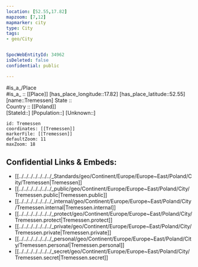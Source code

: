 ```yaml
---
location: [52.55,17.82] 
mapzoom: [7,12] 
mapmarker: city 
type: City
tags:
- geo/City


SpocWebEntityId: 34962
isDeleted: false
confidential: public

---
```

#is_a_/Place  
#is_a_ :: [[Place]] 
[has_place_longitude::17.82] 
[has_place_latitude::52.55] 
[name::Tremessen] 
State ::  
Country :: [[Poland]]  
[StateId::] 
[Population::] 
[Unknown::] 


```leaflet
id: Tremessen
coordinates: [[Tremessen]] 
markerFile: [[Tremessen]] 
defaultZoom: 11 
maxZoom: 18
```


## Confidential Links & Embeds: 
- [[../../../../../../../_Standards/geo/Continent/Europe/Europe~East/Poland/City/Tremessen|Tremessen]] 
- [[../../../../../../../_public/geo/Continent/Europe/Europe~East/Poland/City/Tremessen.public|Tremessen.public]] 
- [[../../../../../../../_internal/geo/Continent/Europe/Europe~East/Poland/City/Tremessen.internal|Tremessen.internal]] 
- [[../../../../../../../_protect/geo/Continent/Europe/Europe~East/Poland/City/Tremessen.protect|Tremessen.protect]] 
- [[../../../../../../../_private/geo/Continent/Europe/Europe~East/Poland/City/Tremessen.private|Tremessen.private]] 
- [[../../../../../../../_personal/geo/Continent/Europe/Europe~East/Poland/City/Tremessen.personal|Tremessen.personal]] 
- [[../../../../../../../_secret/geo/Continent/Europe/Europe~East/Poland/City/Tremessen.secret|Tremessen.secret]] 
